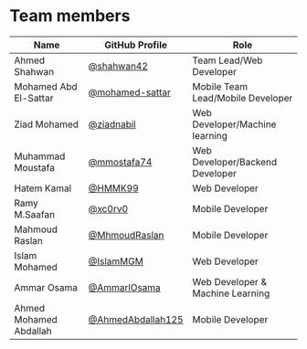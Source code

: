 # Team members

| Name | GitHub Profile | Role |
| ---- | -------------- | ---- |
| Ahmed Shahwan | [@shahwan42](https://github.com/shahwan42) | Team Lead/Web Developer |
| Mohamed Abd El-Sattar | [@mohamed-sattar](https://github.com/mohamed-sattar) | Mobile Team Lead/Mobile Developer |
| Ziad Mohamed  | [@ziadnabil](https://github.com/ziadnabil) | Web Developer/Machine learning |
| Muhammad Moustafa | [@mmostafa74](https://github.com/mmostafa74)| Web Developer/Backend Developer |
| Hatem Kamal | [@HMMK99](https://github.com/HMMK99) | Web Developer |
| Ramy M.Saafan | [@xc0rv0](https://github.com/xc0rv0) | Mobile Developer |
| Mahmoud Raslan | [@MhmoudRaslan](https://github.com/MhmoudRaslan) | Mobile Developer |
| Islam Mohamed | [@IslamMGM](https://github.com/IslamMGM) | Web Developer |
| Ammar Osama | [@AmmarlOsama](https://github.com/AmmarlOsama) | Web Developer & Machine Learning |
| Ahmed Mohamed Abdallah | [@AhmedAbdallah125](https://github.com/AhmedAbdallah125) | Mobile Developer |
